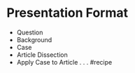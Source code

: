 # Presentation Format
* Question
* Background
* Case
* Article Dissection
* Apply Case to Article
.
.
.
#recipe